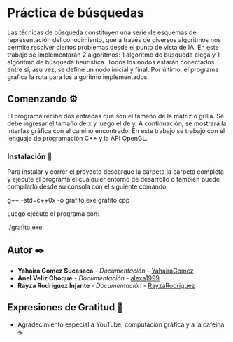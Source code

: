 # Práctica de búsquedas
Las técnicas de búsqueda constituyen una serie de esquemas de representación del conocimiento, que a través de diversos algoritmos nos permite resolver ciertos problemas desde el punto de vista de IA.
En este trabajo se implementarán 2 algoritmos: 1 algoritmo de búsqueda ciega y 1 algoritmo de búsqueda heurística. Todos los nodos estarán conectados entre sí, asu vez, se define un nodo inicial y final. Por último, el programa grafica la ruta para los algoritmo implementados.

## Comenzando ⚙️
El programa recibe dos entradas que son el tamaño de la matriz o grilla. Se debe ingresar el tamaño de x y luego el de y. A continuación, se mostrará la interfaz gráfica con el camino encontrado.
En este trabajo se trabajó con el lenguaje de programación C++ y la API OpenGL.

### Instalación 🔧
Para instalar y correr el proyecto descargue la carpeta la carpeta completa y ejecute el programa el cualquier entorno de desarrollo o también puede compilarlo desde su consola con el siguiente comando:

g++ -std=c++0x -o grafito.exe grafito.cpp 

Luego ejecute el programa con:

./grafito.exe

## Autor ✒️

* **Yahaira Gomez Sucasaca** - *Documentación* - [YahairaGomez](https://github.com/YahairaGomez)
* **Anel Veliz Choque** - *Documentación* - [alexa1999](https://github.com/alexa1999)
* **Rayza Rodriguez Injante** - *Documentación* - [RayzaRodriguez](https://github.com/RayzaRodriguez)

## Expresiones de Gratitud 🎁

* Agradecimiento especial a YouTube, computación gráfica y a la cafeína ☕
